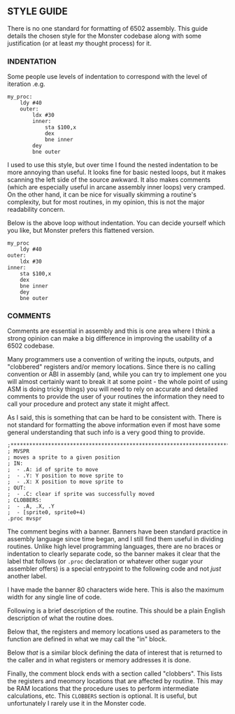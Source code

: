## STYLE GUIDE

There is no one standard for formatting of 6502 assembly.  This guide details the chosen
style for the Monster codebase along with some justification (or at least _my_ thought
process) for it.

### INDENTATION

Some people use levels of indentation to correspond with the level of iteration
.e.g.
```
my_proc:
	ldy #40
	outer:
		ldx #30
		inner:
			sta $100,x
			dex
			bne inner
		dey
		bne outer
```

I used to use this style, but over time I found the nested indentation to be more annoying than useful.
It looks fine for basic nested loops, but it makes scanning the left side of the source awkward.
It also makes comments (which are especially useful in arcane assembly inner loops) very cramped.
On the other hand, it can be nice for visually skimming a routine's complexity, but for most routines,
in my opinion, this is not the major readability concern.

Below is the above loop without indentation.  You can decide yourself which you like, but Monster
prefers this flattened version.

```
my_proc
	ldy #40
outer:
	ldx #30
inner:
	sta $100,x
	dex
	bne inner
	dey
	bne outer
```

### COMMENTS

Comments are essential in assembly and this is one area where I think a strong opinion
can make a big difference in improving the usability of a 6502 codebase.

Many programmers use a convention of writing the inputs, outputs, and "clobbered" registers
and/or memory locations.  Since there is no calling convention or ABI in assembly (and,
while you can try to implement one you will almost certainly want to break it at
some point - the whole point of using ASM is doing tricky things) you will need
to rely on accurate and detailed comments to provide the user of your routines the
information they need to call your procedure and protect any state it might affect.

As I said, this is something that can be hard to be consistent with.  There is
not standard for formatting the above information even if most have some general
understanding that such info is a very good thing to provide.

```
;*******************************************************************************
; MVSPR
; moves a sprite to a given position
; IN:
;  - .A: id of sprite to move
;  - .Y: Y position to move sprite to
;  - .X: X position to move sprite to
; OUT:
;  - .C: clear if sprite was successfully moved
; CLOBBERS:
;  - .A, .X, .Y
;  - [sprite0, sprite0+4)
.proc mvspr
```

The comment begins with a banner.  Banners have been standard practice in
assembly language since time began, and I still find them useful in dividing
routines.  Unlike high level programming languages, there are no braces or
indentation to clearly separate code, so the banner makes it clear that the
label that follows (or `.proc` declaration or whatever other sugar your assembler
offers) is a special entrypoint to the following code and not _just_ another
label.

I have made the banner 80 characters wide here.  This is also the maximum width
for any single line of code.

Following is a brief description of the routine.  This should be a plain English
description of what the routine does.

Below that, the registers and memory locations used as parameters to the
function are defined in what we may call the "in" block.

Below _that_ is a similar block defining the data of interest that is
returned to the caller and in what registers or memory addresses it is
done.

Finally, the comment block ends with a section called "clobbers".  This
lists the registers and meomory locations that are affected by routine. This
may be RAM locations that the procedure uses to perform intermediate calculations, etc.
This `CLOBBERS` section is optional.  It is useful, but unfortunately I rarely use it
in the Monster code.
